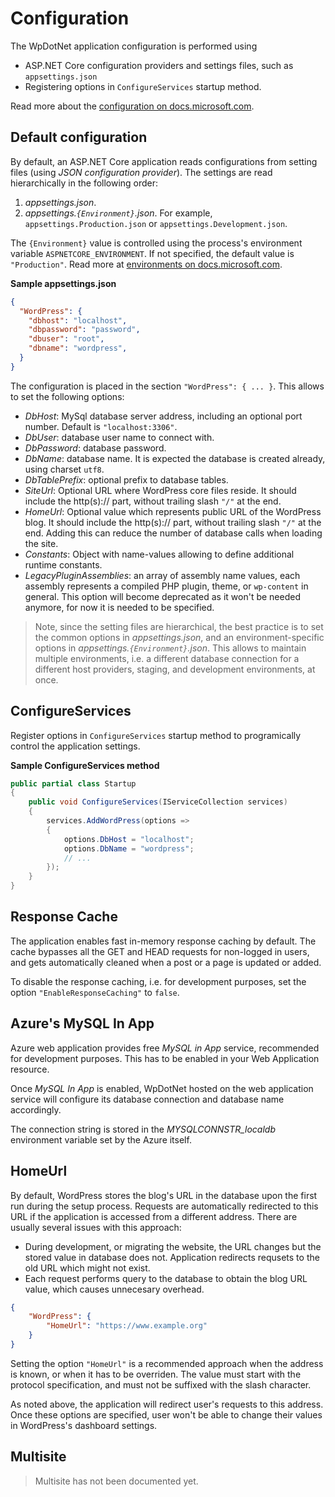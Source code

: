 # Configuration

The WpDotNet application configuration is performed using 
- ASP.NET Core configuration providers and settings files, such as `appsettings.json`
- Registering options in `ConfigureServices` startup method.

Read more about the [configuration on docs.microsoft.com](https://docs.microsoft.com/en-us/aspnet/core/fundamentals/configuration/).

## Default configuration

By default, an ASP.NET Core application reads configurations from setting files (using *JSON configuration provider*). The settings are read hierarchically in the following order:

1. *appsettings.json*.
2. *appsettings.`{Environment}`.json*. For example, `appsettings.Production.json` or `appsettings.Development.json`.

The `{Environment}` value is controlled using the process's environment variable `ASPNETCORE_ENVIRONMENT`. If not specified, the default value is `"Production"`. Read more at [environments on docs.microsoft.com](https://docs.microsoft.com/en-us/aspnet/core/fundamentals/environments).

**Sample appsettings.json**

```json
{
  "WordPress": {
    "dbhost": "localhost",
    "dbpassword": "password",
    "dbuser": "root",
    "dbname": "wordpress",
  }
}
```

The configuration is placed in the section `"WordPress": { ... }`. This allows to set the following options:

- *DbHost*: MySql database server address, including an optional port number. Default is `"localhost:3306"`.
- *DbUser*: database user name to connect with.
- *DbPassword*: database password.
- *DbName*: database name. It is expected the database is created already, using charset `utf8`.
- *DbTablePrefix*: optional prefix to database tables.
- *SiteUrl*: Optional URL where WordPress core files reside. It should include the http(s):// part, without trailing slash `"/"` at the end.
- *HomeUrl*: Optional value which represents public URL of the WordPress blog. It should include the http(s):// part, without trailing slash `"/"` at the end. Adding this can reduce the number of database calls when loading the site.
- *Constants*: Object with name-values allowing to define additional runtime constants.
- *LegacyPluginAssemblies*: an array of assembly name values, each assembly represents a compiled PHP plugin, theme, or `wp-content` in general. This option will become deprecated as it won't be needed anymore, for now it is needed to be specified.

> Note, since the setting files are hierarchical, the best practice is to set the common options in *appsettings.json*, and an environment-specific options in *appsettings.`{Environment}`.json*. This allows to maintain multiple environments, i.e. a different database connection for a different host providers, staging, and development environments, at once.

## ConfigureServices

Register options in `ConfigureServices` startup method to programically control the application settings.

**Sample ConfigureServices method**

```C#
public partial class Startup
{
    public void ConfigureServices(IServiceCollection services)
    {
        services.AddWordPress(options =>
        {
            options.DbHost = "localhost";
            options.DbName = "wordpress";
            // ...
        });
    }
}
```

## Response Cache

The application enables fast in-memory response caching by default. The cache bypasses all the GET and HEAD requests for non-logged in users, and gets automatically cleaned when a post or a page is updated or added.

To disable the response caching, i.e. for development purposes, set the option `"EnableResponseCaching"` to `false`.

## Azure's MySQL In App

Azure web application provides free *MySQL in App* service, recommended for development purposes. This has to be enabled in your Web Application resource.

Once *MySQL In App* is enabled, WpDotNet hosted on the web application service will configure its database connection and database name accordingly.

The connection string is stored in the *MYSQLCONNSTR_localdb* environment variable set by the Azure itself.

## HomeUrl

By default, WordPress stores the blog's URL in the database upon the first run during the setup process. Requests are automatically redirected to this URL if the application is accessed from a different address. There are usually several issues with this approach:

- During development, or migrating the website, the URL changes but the stored value in database does not. Application redirects requsets to the old URL which might not exist.
- Each request performs query to the database to obtain the blog URL value, which causes unnecesary overhead.

```json
{
    "WordPress": {
        "HomeUrl": "https://www.example.org"
    }
}
```

Setting the option `"HomeUrl"` is a recommended approach when the address is known, or when it has to be overriden. The value must start with the protocol specification, and must not be suffixed with the slash character.

As noted above, the application will redirect user's requests to this address. Once these options are specified, user won't be able to change their values in WordPress's dashboard settings.

## Multisite

> Multisite has not been documented yet.
